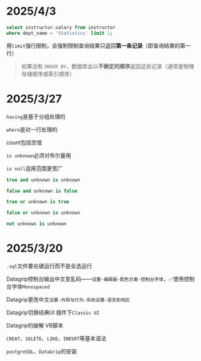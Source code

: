 # 2025/4/3

```sql
select instructor.salary from instructor
where dept_name = 'Statistics' limit 1;
```
用`limit`强行限制，会强制限制查询结果只返回**第一条记录**（即查询结果的第一行）

>如果没有 `ORDER BY`，数据库会以**不确定的顺序**返回这些记录（通常是物理存储顺序或索引顺序）

# 2025/3/27
`having`是基于分组处理的

`where`是对一行处理的

count包括空值

`is unknown`必须对布尔量用

`is null`适用范围更宽广

```sql
true and unknown is unknown

false and unknown is false

true or unknown is true

false or unknown is unknown

not unknown is unknown
```
# 2025/3/20

`.sql`文件要右键运行而不是全选运行

Datagrip控制台输出中文变乱码——`设置-编辑器-配色方案-控制台字体`，✅使用控制台字体`Monospaced`

Datagrip更改中文`设置-外观与行为-系统设置-语言和地区`

Datagrip切换经典UI 插件下`Classic UI`

Datagrip的破解 VB脚本

`CREAT`、`SELETE`、`LIKE`、`INESRT`等基本语法

`postgreSQL`、`DataGrip`的安装
